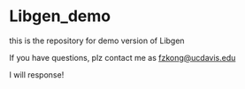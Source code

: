 # Libgen_demo
this is the repository for demo version of Libgen

If you have questions, plz contact me as fzkong@ucdavis.edu

I will response!
